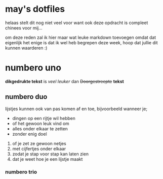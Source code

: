 # may's dotfiles

helaas stelt dit nog niet veel voor want ook deze opdracht is compleet chinees voor mij...

om deze reden zal ik hier maar wat leuke markdown toevoegen omdat dat eigenlijk het enige is dat ik wel heb begrepen deze week, hoop dat jullie dit kunnen waarderen :)

# numbero uno

**dikgedrukte tekst** is _veel leuker_ dan ~~Doorgestreepte~~ **tekst**

## numbero duo

lijstjes kunnen ook van pas komen af en toe, bijvoorbeeld wanneer je;

* dingen op een rijtje wil hebben
* of het gewoon leuk vind om
* alles onder elkaar te zetten
* zonder enig doel

1. of je zet ze gewoon netjes
2. met cijfertjes onder elkaar
3. zodat je stap voor stap kan laten zien
4. dat je weet hoe je een lijstje maakt

### numbero trio



